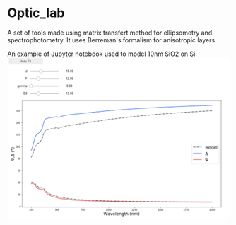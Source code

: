 # Optic_lab
A set of tools made using matrix transfert method for ellipsometry and spectrophotometry. It uses Berreman's formalism for anisotropic layers.

An example of Jupyter notebook used to model 10nm SiO2 on Si:
![Alt text](https://raw.githubusercontent.com/Quikim/Optic_lab/master/Snapshot.png)
